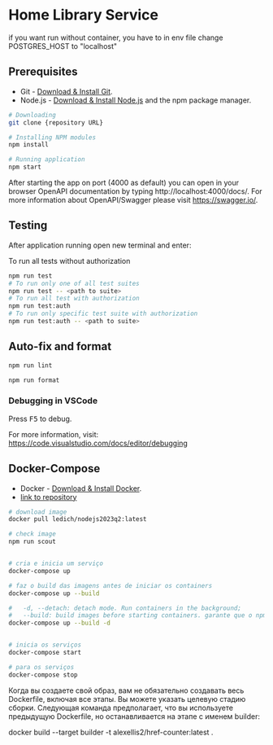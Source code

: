 # Home Library Service
if you want run without container, you have to in env file change POSTGRES_HOST to "localhost"

## Prerequisites

- Git - [Download & Install Git](https://git-scm.com/downloads).
- Node.js - [Download & Install Node.js](https://nodejs.org/en/download/) and the npm package manager.


```bash
# Downloading
git clone {repository URL}

# Installing NPM modules
npm install

# Running application
npm start
```

After starting the app on port (4000 as default) you can open
in your browser OpenAPI documentation by typing http://localhost:4000/docs/.
For more information about OpenAPI/Swagger please visit https://swagger.io/.

## Testing

After application running open new terminal and enter:

To run all tests without authorization

```bash
npm run test
# To run only one of all test suites
npm run test -- <path to suite>
# To run all test with authorization
npm run test:auth
# To run only specific test suite with authorization
npm run test:auth -- <path to suite>
```

## Auto-fix and format

```bash
npm run lint

npm run format
```


### Debugging in VSCode

Press <kbd>F5</kbd> to debug.

For more information, visit: https://code.visualstudio.com/docs/editor/debugging

## Docker-Compose
- Docker - [Download & Install Docker](https://www.docker.com/).
- [link to repository](https://hub.docker.com/repository/docker/ledich/nodejs2023q2/general)

```bash
# download image
docker pull ledich/nodejs2023q2:latest  
```
```bash
# check image
npm run scout
```



```bash

# cria e inicia um serviço
docker-compose up

# faz o build das imagens antes de iniciar os containers
docker-compose up --build

#   -d, --detach: detach mode. Run containers in the background;
#   --build: build images before starting containers. garante que o npm install rode novamente, durante o processo de build.
docker-compose up --build -d


# inicia os serviços
docker-compose start

# para os serviços
docker-compose stop

```

Когда вы создаете свой образ, вам не обязательно создавать весь Dockerfile, включая все этапы. Вы можете указать целевую стадию сборки. Следующая команда предполагает, что вы используете предыдущую Dockerfile, но останавливается на этапе с именем builder:

docker build --target builder -t alexellis2/href-counter:latest .